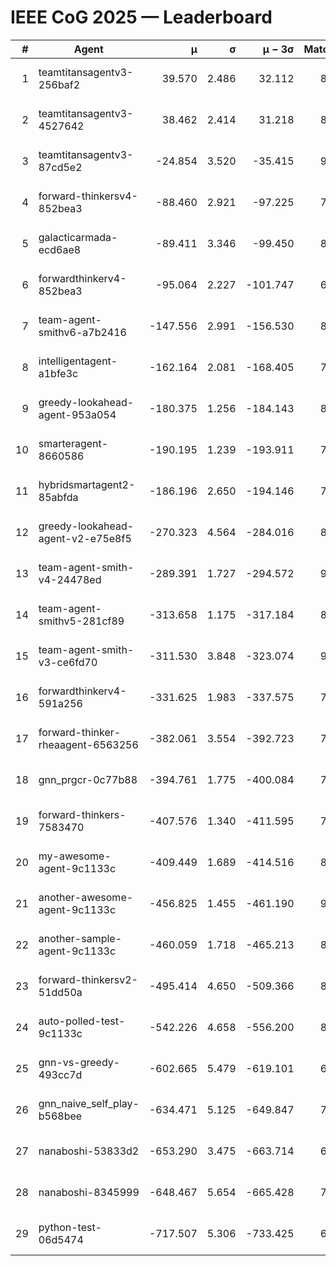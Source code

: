 # IEEE CoG 2025 — Leaderboard

| # | Agent | μ | σ | μ − 3σ | Matches | Updated |
|---:|---|---:|---:|---:|---:|---|
| 1 | teamtitansagentv3-256baf2 | 39.570 | 2.486 | 32.112 | 8760 | 2025-08-20 11:41 |
| 2 | teamtitansagentv3-4527642 | 38.462 | 2.414 | 31.218 | 8134 | 2025-08-20 11:41 |
| 3 | teamtitansagentv3-87cd5e2 | -24.854 | 3.520 | -35.415 | 9066 | 2025-08-20 11:41 |
| 4 | forward-thinkersv4-852bea3 | -88.460 | 2.921 | -97.225 | 7212 | 2025-08-20 11:41 |
| 5 | galacticarmada-ecd6ae8 | -89.411 | 3.346 | -99.450 | 8420 | 2025-08-20 11:41 |
| 6 | forwardthinkerv4-852bea3 | -95.064 | 2.227 | -101.747 | 6838 | 2025-08-20 11:41 |
| 7 | team-agent-smithv6-a7b2416 | -147.556 | 2.991 | -156.530 | 8340 | 2025-08-20 11:41 |
| 8 | intelligentagent-a1bfe3c | -162.164 | 2.081 | -168.405 | 7085 | 2025-08-20 11:41 |
| 9 | greedy-lookahead-agent-953a054 | -180.375 | 1.256 | -184.143 | 8284 | 2025-08-20 11:41 |
| 10 | smarteragent-8660586 | -190.195 | 1.239 | -193.911 | 7299 | 2025-08-20 11:41 |
| 11 | hybridsmartagent2-85abfda | -186.196 | 2.650 | -194.146 | 7750 | 2025-08-20 11:41 |
| 12 | greedy-lookahead-agent-v2-e75e8f5 | -270.323 | 4.564 | -284.016 | 8244 | 2025-08-20 11:41 |
| 13 | team-agent-smith-v4-24478ed | -289.391 | 1.727 | -294.572 | 9002 | 2025-08-20 11:41 |
| 14 | team-agent-smithv5-281cf89 | -313.658 | 1.175 | -317.184 | 8760 | 2025-08-20 11:41 |
| 15 | team-agent-smith-v3-ce6fd70 | -311.530 | 3.848 | -323.074 | 9162 | 2025-08-20 11:41 |
| 16 | forwardthinkerv4-591a256 | -331.625 | 1.983 | -337.575 | 7348 | 2025-08-20 11:41 |
| 17 | forward-thinker-rheaagent-6563256 | -382.061 | 3.554 | -392.723 | 7880 | 2025-08-20 11:41 |
| 18 | gnn_prgcr-0c77b88 | -394.761 | 1.775 | -400.084 | 7810 | 2025-08-20 11:41 |
| 19 | forward-thinkers-7583470 | -407.576 | 1.340 | -411.595 | 7800 | 2025-08-20 11:41 |
| 20 | my-awesome-agent-9c1133c | -409.449 | 1.689 | -414.516 | 8920 | 2025-08-20 11:41 |
| 21 | another-awesome-agent-9c1133c | -456.825 | 1.455 | -461.190 | 9180 | 2025-08-20 11:41 |
| 22 | another-sample-agent-9c1133c | -460.059 | 1.718 | -465.213 | 8200 | 2025-08-20 11:41 |
| 23 | forward-thinkersv2-51dd50a | -495.414 | 4.650 | -509.366 | 8660 | 2025-08-20 11:41 |
| 24 | auto-polled-test-9c1133c | -542.226 | 4.658 | -556.200 | 8120 | 2025-08-20 11:41 |
| 25 | gnn-vs-greedy-493cc7d | -602.665 | 5.479 | -619.101 | 6740 | 2025-08-20 11:41 |
| 26 | gnn_naive_self_play-b568bee | -634.471 | 5.125 | -649.847 | 7020 | 2025-08-20 11:41 |
| 27 | nanaboshi-53833d2 | -653.290 | 3.475 | -663.714 | 6380 | 2025-08-20 11:41 |
| 28 | nanaboshi-8345999 | -648.467 | 5.654 | -665.428 | 7200 | 2025-08-20 11:41 |
| 29 | python-test-06d5474 | -717.507 | 5.306 | -733.425 | 6890 | 2025-08-20 11:41 |
